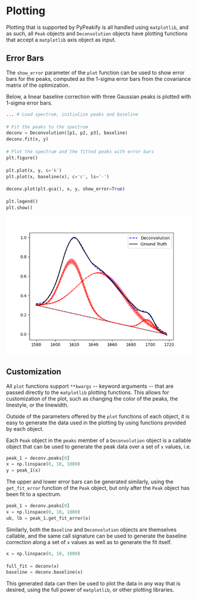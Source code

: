 # Plotting

Plotting that is supported by PyPeakify is all handled using `matplotlib`, and as such, all `Peak` objects and `Deconvolution` objects have plotting functions that accept a `matplotlib` axis object as input. 

## Error Bars

The `show_error` parameter of the `plot` function can be used to show error bars for the peaks, computed as the 1-sigma error bars from the covariance matrix of the optimization.

Below, a linear baseline correction with three Gaussian peaks is plotted with 1-sigma error bars.

```python
... # Load spectrum, initialize peaks and baseline

# Fit the peaks to the spectrum
deconv = Deconvolution([p1, p2, p3], baseline)
deconv.fit(x, y)

# Plot the spectrum and the fitted peaks with error bars
plt.figure()

plt.plot(x, y, c='k')
plt.plot(x, baseline(x), c='c', ls='-')

deconv.plot(plt.gca(), x, y, show_error=True)

plt.legend()
plt.show()
```

![Error Bars](./images/example_error.png)

## Customization

All `plot` functions support `**kwargs` -- keyword arguments -- that are passed directly to the `matplotlib` plotting functions. This allows for customization of the plot, such as changing the color of the peaks, the linestyle, or the linewidth.

Outside of the parameters offered by the `plot` functions of each object, it is easy to generate the data used in the plotting by using functions provided by each object.

Each `Peak` object in the `peaks` member of a `Deconvolution` object is a callable object that can be used to generate the peak data over a set of `x` values, i.e.
```python
peak_1 = deconv.peaks[0]
x = np.linspace(0, 10, 1000)
y = peak_1(x)
```
The upper and lower error bars can be generated similarly, using the `get_fit_error` function of the `Peak` object, but only after the `Peak` object has been fit to a spectrum.
```python
peak_1 = deconv.peaks[0]
x = np.linspace(0, 10, 1000)
ub, lb = peak_1.get_fit_error(x)
```

Similarly, both the `Baseline` and `Deconvolution` objects are themselves callable, and the same call signature can be used to generate the baseline correction along a set of `x` values as well as to generate the fit itself.
```python
x = np.linspace(0, 10, 1000)

full_fit = deconv(x)
baseline = deconv.baseline(x)
```

This generated data can then be used to plot the data in any way that is desired, using the full power of `matplotlib`, or other plotting libraries.
